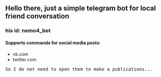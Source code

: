## Hello there, just a simple telegram bot for local friend conversation
### his id: nemo4_bot
#### Supports commands for social media posts:
<ul>
  <li>vk.com</li>
  <li>twitter.com</li>
</ul>
<pre>
So I do not need to open them to make a publications...
</pre>
